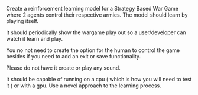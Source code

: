 Create a reinforcement learning model for a Strategy Based War Game where 2 agents control their respective armies. The model should learn by playing itself. 







It should periodically show the wargame play out so a user/developer can watch it learn and play. 







You no not need to create the option for the human to control the game besides if you need to add an exit or save functionality. 







Please do not have it create or play any sound. 







It should be capable of running on a cpu ( which is how you will need to test it ) or with a gpu.  Use a novel approach to the learning process. 